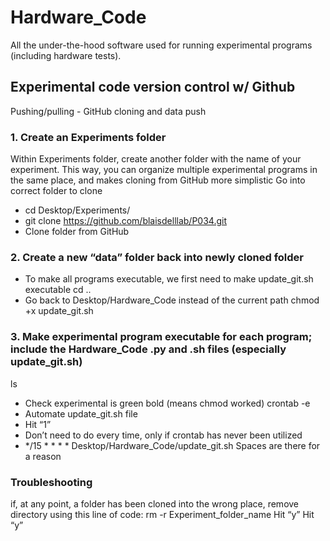 # Hardware_Code
All the under-the-hood software used for running experimental programs (including hardware tests).


## Experimental code version control w/ Github 
Pushing/pulling - GitHub cloning and data push
### 1. Create an Experiments folder
Within Experiments folder, create another folder with the name of your experiment. This way, you can organize multiple experimental programs in the same place, and makes cloning from GitHub more simplistic
Go into correct folder to clone
- cd Desktop/Experiments/
- git clone https://github.com/blaisdelllab/P034.git
- Clone folder from GitHub
### 2. Create a new “data” folder back into newly cloned folder
- To make all programs executable, we first need to make update_git.sh executable
cd ..
- Go back to Desktop/Hardware_Code instead of the current path
chmod +x update_git.sh
### 3. Make experimental program executable for each program; include the Hardware_Code .py and .sh files (especially update_git.sh)
ls
- Check experimental is green bold (means chmod worked)
crontab -e
- Automate update_git.sh file
- Hit “1”
- Don’t need to do every time, only if crontab has never been utilized
- */15 * * * * Desktop/Hardware_Code/update_git.sh
    Spaces are there for a reason
### Troubleshooting
if, at any point, a folder has been cloned into the wrong place, remove directory using this line of code: 
	rm -r Experiment_folder_name
	Hit “y”
Hit “y”
